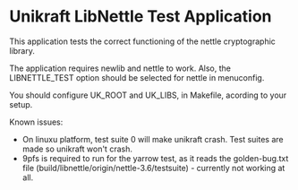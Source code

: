 # Unikraft LibNettle Test Application

This application tests the correct functioning of the nettle cryptographic
library.

The application requires newlib and nettle to work. Also, the LIBNETTLE_TEST
option should be selected for nettle in menuconfig.

You should configure UK_ROOT and UK_LIBS, in Makefile, acording to your setup.

Known issues:
*   On linuxu platform, test suite 0 will make unikraft crash. Test suites
    are made so unikraft won't crash.
*   9pfs is required to run for the yarrow test, as it reads the golden-bug.txt
    file (build/libnettle/origin/nettle-3.6/testsuite) - currently not working 
    at all.

